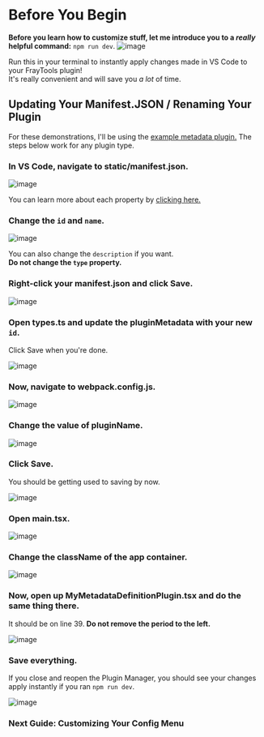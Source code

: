 # Before You Begin

**Before you learn how to customize stuff, let me introduce you to a _really_ helpful command:** `npm run dev`.
![image](https://github.com/user-attachments/assets/d4255069-1341-47f2-903c-f9993502a79e)

Run this in your terminal to instantly apply changes made in VS Code to your FrayTools plugin! <br/>
It's really convenient and will save you *a lot* of time.


## Updating Your Manifest.JSON / Renaming Your Plugin

For these demonstrations, I'll be using the [example metadata plugin.](https://github.com/awesoee/ts-metadata-plugin-example) The steps below work for any plugin type.

### In VS Code, navigate to static/manifest.json.
![image](https://github.com/user-attachments/assets/414802d5-4e4c-43ef-b910-2db9cb039fb0) <br/>

You can learn more about each property by [clicking here.](/Documentation/Interfaces/IManifestJSON.md)

### Change the `id` and `name`.

![image](https://github.com/user-attachments/assets/499ecde9-83c1-4fc3-a965-13970e6aadb4) <br/>

You can also change the `description` if you want. <br/>
**Do not change the `type` property.**

### Right-click your manifest.json and click Save.

![image](https://github.com/user-attachments/assets/eb94efe5-9153-4b95-9cb5-cbec36d98c8f)

### Open types.ts and update the pluginMetadata with your new `id`.

Click Save when you're done.

![image](https://github.com/user-attachments/assets/efae6a7c-ad7c-4ab8-b98a-9a5f8dbae862)

### Now, navigate to webpack.config.js.

![image](https://github.com/user-attachments/assets/b567e58f-905b-45b9-bdb4-5e46329f805c)

### Change the value of pluginName.

![image](https://github.com/user-attachments/assets/b42f05d0-887a-455e-9f99-923a7bdd275f)

### Click Save.

You should be getting used to saving by now.

![image](https://github.com/user-attachments/assets/fa1778a0-c6e2-4e4a-81a9-9da4c6f56dc1)

### Open main.tsx.

![image](https://github.com/user-attachments/assets/aee9ac5f-a42c-49de-bd75-e459f1853c0d)

### Change the className of the app container.

![image](https://github.com/user-attachments/assets/e9406a70-4155-44db-96f7-605daeecd4a7)

### Now, open up MyMetadataDefinitionPlugin.tsx and do the same thing there.

It should be on line 39. **Do not remove the period to the left.**

![image](https://github.com/user-attachments/assets/75667c7d-1196-4f72-b981-86ce4a6b8eb8)

### Save everything.

If you close and reopen the Plugin Manager, you should see your changes apply instantly if you ran `npm run dev`.

![image](https://github.com/user-attachments/assets/a1bcfe9c-b989-496a-af47-d8c05e36769d)


### Next Guide: Customizing Your Config Menu
